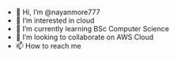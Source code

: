 - 👋 Hi, I’m @nayanmore777
- 👀 I’m interested in cloud 
- 🌱 I’m currently learning BSc Computer Science
- 💞️ I’m looking to collaborate on AWS Cloud
- 📫 How to reach me 

<!---
nayanmore777/nayanmore777 is a ✨ special ✨ repository because its `README.md` (this file) appears on your GitHub profile.
You can click the Preview link to take a look at your changes.
--->
